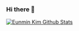 ### Hi there 👋

<!--
**eunmin-kim/eunmin-kim** is a ✨ _special_ ✨ repository because its `README.md` (this file) appears on your GitHub profile.

Here are some ideas to get you started:

- 🔭 I’m currently working on ...
- 🌱 I’m currently learning ...
- 👯 I’m looking to collaborate on ...
- 🤔 I’m looking for help with ...
- 💬 Ask me about ...
- 📫 How to reach me: ...
- 😄 Pronouns: ...
- ⚡ Fun fact: ...
-->
[![Eunmin Kim Github Stats](https://github-readme-stats.vercel.app/api?username=eunmin-kim)](https://github.com/anuraghazra/github-readme-stats)

